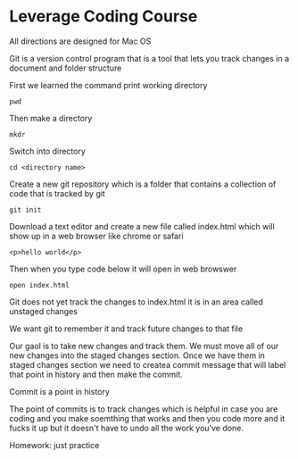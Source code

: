 
# Leverage Coding Course 

All directions are designed for Mac OS

Git is a version control program that is a tool that lets you track changes in a document and folder structure

First we learned the command print working directory
	
	pwd

Then make a directory
	
	mkdr
	
Switch into directory
	
	cd <directory name>
	
Create a new git repository which is a folder that contains a collection of code that is tracked by git
	
	git init
	
Download a text editor and create a new file called index.html which will show up in a web browser like chrome or safari
	
	<p>hello world</p>
	
Then when you type code below it will open in web browswer

	open index.html
	
Git does not yet track the changes to index.html it is in an area called unstaged changes

We want git to remember it and track future changes to that file

Our gaol is to take new changes and track them. We must move all of our new changes into the staged changes section. Once we have them in staged changes section we need to createa commit message that will label that point in history and then make the commit.

Commit is a point in history

The point of commits is to track changes which is helpful in case you are coding and you make soemthing that works and then you code more and it fucks it up but it doesn't have to undo all the work you've done.

Homework: just practice 
	
